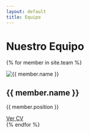 ```yaml
---
layout: default
title: Equipo
---
```


# Nuestro Equipo

{% for member in site.team %}
  <div class="team-member">
    <img src="{{ member.photo | relative_url }}" alt="{{ member.name }}">
    <h2>{{ member.name }}</h2>
    <p>{{ member.position }}</p>
    <a href="{{ member.cv | relative_url }}" target="_blank">Ver CV</a>
  </div>
{% endfor %}

